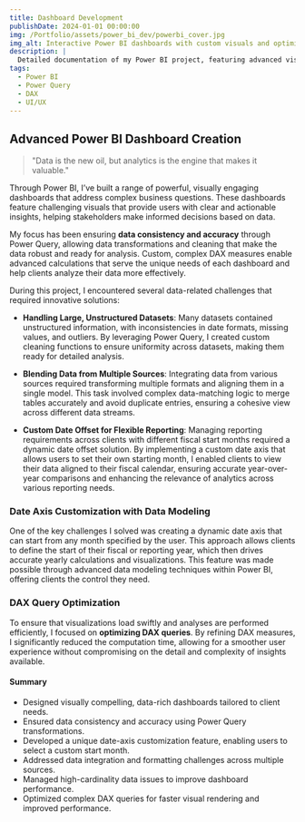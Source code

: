 ```yaml
---
title: Dashboard Development
publishDate: 2024-01-01 00:00:00
img: /Portfolio/assets/power_bi_dev/powerbi_cover.jpg
img_alt: Interactive Power BI dashboards with custom visuals and optimized DAX calculations
description: |
  Detailed documentation of my Power BI project, featuring advanced visuals, data challenges, and optimized DAX measures to improve a report performance.
tags:
  - Power BI
  - Power Query
  - DAX
  - UI/UX
---
```


## Advanced Power BI Dashboard Creation

> "Data is the new oil, but analytics is the engine that makes it valuable."

Through Power BI, I’ve built a range of powerful, visually engaging dashboards that address complex business questions. These dashboards feature challenging visuals that provide users with clear and actionable insights, helping stakeholders make informed decisions based on data.

My focus has been ensuring **data consistency and accuracy** through Power Query, allowing data transformations and cleaning that make the data robust and ready for analysis. Custom, complex DAX measures enable advanced calculations that serve the unique needs of each dashboard and help clients analyze their data more effectively.

During this project, I encountered several data-related challenges that required innovative solutions:

- **Handling Large, Unstructured Datasets**: Many datasets contained unstructured information, with inconsistencies in date formats, missing values, and outliers. By leveraging Power Query, I created custom cleaning functions to ensure uniformity across datasets, making them ready for detailed analysis.
  
- **Blending Data from Multiple Sources**: Integrating data from various sources required transforming multiple formats and aligning them in a single model. This task involved complex data-matching logic to merge tables accurately and avoid duplicate entries, ensuring a cohesive view across different data streams.
  
- **Custom Date Offset for Flexible Reporting**: Managing reporting requirements across clients with different fiscal start months required a dynamic date offset solution. By implementing a custom date axis that allows users to set their own starting month, I enabled clients to view their data aligned to their fiscal calendar, ensuring accurate year-over-year comparisons and enhancing the relevance of analytics across various reporting needs.

### Date Axis Customization with Data Modeling

One of the key challenges I solved was creating a dynamic date axis that can start from any month specified by the user. This approach allows clients to define the start of their fiscal or reporting year, which then drives accurate yearly calculations and visualizations. This feature was made possible through advanced data modeling techniques within Power BI, offering clients the control they need.

### DAX Query Optimization

To ensure that visualizations load swiftly and analyses are performed efficiently, I focused on **optimizing DAX queries**. By refining DAX measures, I significantly reduced the computation time, allowing for a smoother user experience without compromising on the detail and complexity of insights available.

<!-- ## Power BI Dashboard Examples

Below are some visual examples of complex Power BI dashboards created to tackle client needs, including custom date-axis adjustments, optimized DAX calculations, and solutions for data consistency.

### Dashboard Showcase

![Example 1: Fiscal Year Custom Start Month = September](/Portfolio/assets/power_bi_dev/start_month1.png)
![Example 1: Fiscal Year Custom Start Month = May](/Portfolio/assets/power_bi_dev/start_month2.png)
*An interactive dashboard where clients can set a custom fiscal start month, improving relevance and accuracy for year-over-year comparisons.*

![Example 2: Complex Data Visualization](/Portfolio/assets/power_bi_dev/visual_calculation.png)
*A visual showcasing complex DAX calculations made with simple visual calculations.*

![Example 3: KPI and Performance Analysis](/Portfolio/assets/power_bi_dev/kpi.png)
*Interactive dashboard showcasing key metrics for performance monitoring and decision-making.* -->

#### Summary

- Designed visually compelling, data-rich dashboards tailored to client needs.
- Ensured data consistency and accuracy using Power Query transformations.
- Developed a unique date-axis customization feature, enabling users to select a custom start month.
- Addressed data integration and formatting challenges across multiple sources.
- Managed high-cardinality data issues to improve dashboard performance.
- Optimized complex DAX queries for faster visual rendering and improved performance.
